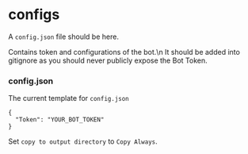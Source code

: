 ﻿# configs

A `config.json` file should be here.

Contains token and configurations of the bot.\n
It should be added into gitignore as you should never publicly expose the Bot Token.

### config.json

The current template for `config.json`

```
{
  "Token": "YOUR_BOT_TOKEN"
}
```

Set `copy to output directory` to `Copy Always`.
